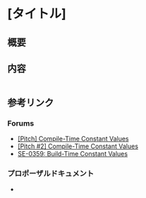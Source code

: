 # [タイトル]

<!-- 最後にTable of Contentsを入れる -->

## 概要

## 内容

```swift
```

## 参考リンク

### Forums

- [[Pitch] Compile-Time Constant Values](https://forums.swift.org/t/pitch-compile-time-constant-values/53606)
- [[Pitch #2] Compile-Time Constant Values](https://forums.swift.org/t/pitch-2-build-time-constant-values/56762)
- [SE-0359: Build-Time Constant Values](https://forums.swift.org/t/se-0359-build-time-constant-values/57562)

### プロポーザルドキュメント

- [](https://github.com/apple/swift-evolution/blob/main/proposals/0359-build-time-constant-values.md)